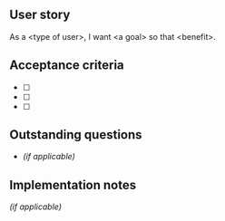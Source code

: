## User story
As a \<type of user\>, I want \<a goal\> so that \<benefit\>. 

## Acceptance criteria
- [ ]
- [ ]
- [ ]

## Outstanding questions
- _(if applicable)_

## Implementation notes
_(if applicable)_
